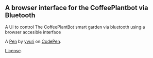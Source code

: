 A browser interface for the CoffeePlantbot via Bluetooth
---------------------
A UI to control The CoffeePlantBot smart garden via bluetooth using a browser accesible interface

A [Pen](https://codepen.io/yyuri/pen/jONeMQB) by [yyuri](https://codepen.io/yyuri) on [CodePen](https://codepen.io).

[License](https://codepen.io/yyuri/pen/jONeMQB/license).

